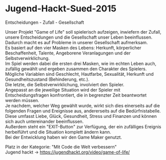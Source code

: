# Jugend-Hackt-Sued-2015
  
Entscheidungen - Zufall - Gesellschaft  
  
Unser Projekt "Game of Life" soll spielerisch aufzeigen, inwiefern der Zufall, unsere Entscheidungen und die Gesellschaft unser Leben beeinflussen.  
Dadurch macht es auf Probleme in unserer Gesellschaft aufmerksam.  
Es basiert auf den vier Masken des Lebens: Herkunft, körperlicher Beschaffenheit, Talente, Angeborene Veranlagungen und der Selbstverwirklichung.  
Im Spiel werden dabei die ersten drei Masken, wie im echten Leben auch, zufällig gewählt und ergeben zusammen den Charakter des Spielers.  
Mögliche Variablen sind Geschlecht, Hautfarbe, Sexualität, Herkunft und Gesundheitszustand (Behinderung, etc.).  
Die letzte, die Selbstverwirklichung, involviert den Spieler.  
Angepasst an die jeweilige Situation wird der Spieler mit Entscheidungsfragen konfrontiert, die in begrenzter Zeit beantwortet werden müssen.  
Je nachdem, welcher Weg gewählt wurde, wirkt sich dies einerseits auf die folgenden Fragen und Ereignisse aus, andererseits auf die Bedürfnistabelle.  
Diese umfasst Liebe, Glück, Gesundheit, Stress und Finanzen und können sich auch untereinander beeinflussen.  
Außerdem steht ein "EXIT-Button" zur Verfügung, der ein zufälliges Ereignis herbeiführt und die Situation komplett ändern kann.  
Bei der Entwicklung haben wir den Game Maker genutzt.  
  
   
Platz in der Kategorie: "Mit Code die Welt verbessern"  
Jugend hackt -> https://jugendhackt.org/video/game-of-life/